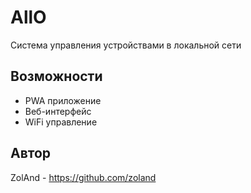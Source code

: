 # AllO

Система управления устройствами в локальной сети

## Возможности

- PWA приложение
- Веб-интерфейс
- WiFi управление

## Автор

ZolAnd - https://github.com/zoland
